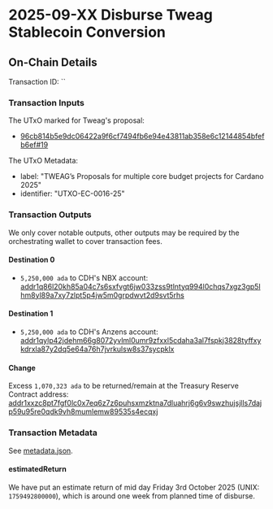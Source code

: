 # 2025-09-XX Disburse Tweag Stablecoin Conversion

## On-Chain Details

Transaction ID: ``

### Transaction Inputs

The UTxO marked for Tweag's proposal:

- [96cb814b5e9dc06422a9f6cf7494fb6e94e43811ab358e6c12144854bfefb6ef#19](https://beta.cexplorer.io/tx/96cb814b5e9dc06422a9f6cf7494fb6e94e43811ab358e6c12144854bfefb6ef?tab=content)

The UTxO Metadata:

- label: "TWEAG’s Proposals for multiple core budget projects for Cardano 2025"
- identifier: "UTXO-EC-0016-25"

### Transaction Outputs

We only cover notable outputs, other outputs may be required by the orchestrating wallet to cover transaction fees.

#### Destination 0

- `5,250,000 ada` to CDH's NBX account: [addr1q86l20kh85a04c7s6sxfvgt6jw033zss9tlntyq994l0chqs7xgz3gp5lhm8yl89a7xy7zlpt5p4jw5m0grpdwvt2d9svt5rhs](https://beta.cexplorer.io/address/addr1q86l20kh85a04c7s6sxfvgt6jw033zss9tlntyq994l0chqs7xgz3gp5lhm8yl89a7xy7zlpt5p4jw5m0grpdwvt2d9svt5rhs)

#### Destination 1

- `5,250,000 ada` to CDH's Anzens account: [addr1qylp42jdehm66g8072yvlml0umr9zfxxl5cdaha3al7fspkj3828tyffxykdrxla87y2dq5e64a76h7jvrkulsw8s37sycpklx](https://beta.cexplorer.io/address/addr1qylp42jdehm66g8072yvlml0umr9zfxxl5cdaha3al7fspkj3828tyffxykdrxla87y2dq5e64a76h7jvrkulsw8s37sycpklx)

#### Change

Excess `1,070,323 ada` to be returned/remain at the Treasury Reserve Contract address: [addr1xxzc8pt7fgf0lc0x7eq6z7z6puhsxmzktna7dluahrj6g6v9swzhujsjlls7dajp59u95re0qdk9vh8mumlemw89535s4ecqxj](https://beta.cexplorer.io/address/addr1xxzc8pt7fgf0lc0x7eq6z7z6puhsxmzktna7dluahrj6g6v9swzhujsjlls7dajp59u95re0qdk9vh8mumlemw89535s4ecqxj)

### Transaction Metadata

See [metadata.json](./metadata.json).

#### estimatedReturn

We have put an estimate return of mid day Friday 3rd October 2025 (UNIX: `1759492800000`),
which is around one week from planned time of disburse.
